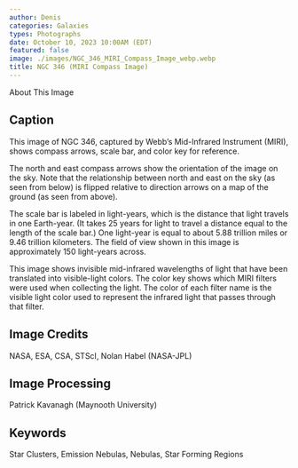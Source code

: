 ```yaml
---
author: Denis
categories: Galaxies
types: Photographs
date: October 10, 2023 10:00AM (EDT)
featured: false
image: ./images/NGC_346_MIRI_Compass_Image_webp.webp
title: NGC 346 (MIRI Compass Image)
---
```


About This Image

## Caption

This image of NGC 346, captured by Webb’s Mid-Infrared Instrument (MIRI), shows compass arrows, scale bar, and color key for reference.

The north and east compass arrows show the orientation of the image on the sky. Note that the relationship between north and east on the sky (as seen from below) is flipped relative to direction arrows on a map of the ground (as seen from above).

The scale bar is labeled in light-years, which is the distance that light travels in one Earth-year. (It takes 25 years for light to travel a distance equal to the length of the scale bar.) One light-year is equal to about 5.88 trillion miles or 9.46 trillion kilometers. The field of view shown in this image is approximately 150 light-years across.

This image shows invisible mid-infrared wavelengths of light that have been translated into visible-light colors. The color key shows which MIRI filters were used when collecting the light. The color of each filter name is the visible light color used to represent the infrared light that passes through that filter.

## Image Credits

NASA, ESA, CSA, STScI, Nolan Habel (NASA-JPL)

## Image Processing

Patrick Kavanagh (Maynooth University)

## Keywords

Star Clusters, Emission Nebulas, Nebulas, Star Forming Regions

